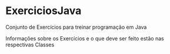 # ExerciciosJava
Conjunto de Exercícios para treinar programação em Java

Informações sobre os Exercícios e o que deve ser feito estão nas respectivas Classes
